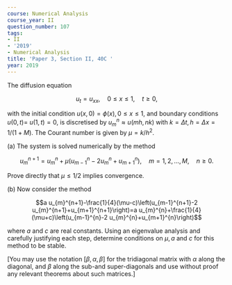 ```yaml
---
course: Numerical Analysis
course_year: II
question_number: 107
tags:
- II
- '2019'
- Numerical Analysis
title: 'Paper 3, Section II, 40C '
year: 2019
---
```




The diffusion equation

$$u_{t}=u_{x x}, \quad 0 \leqslant x \leqslant 1, \quad t \geqslant 0,$$

with the initial condition $u(x, 0)=\phi(x), 0 \leqslant x \leqslant 1$, and boundary conditions $u(0, t)=$ $u(1, t)=0$, is discretised by $u_{m}^{n} \approx u(m h, n k)$ with $k=\Delta t, h=\Delta x=1 /(1+M)$. The Courant number is given by $\mu=k / h^{2}$.

(a) The system is solved numerically by the method

$$u_{m}^{n+1}=u_{m}^{n}+\mu\left(u_{m-1}^{n}-2 u_{m}^{n}+u_{m+1}^{n}\right), \quad m=1,2, \ldots, M, \quad n \geqslant 0 .$$

Prove directly that $\mu \leqslant 1 / 2$ implies convergence.

(b) Now consider the method

$$a u_{m}^{n+1}-\frac{1}{4}(\mu-c)\left(u_{m-1}^{n+1}-2 u_{m}^{n+1}+u_{m+1}^{n+1}\right)=a u_{m}^{n}+\frac{1}{4}(\mu+c)\left(u_{m-1}^{n}-2 u_{m}^{n}+u_{m+1}^{n}\right)$$

where $a$ and $c$ are real constants. Using an eigenvalue analysis and carefully justifying each step, determine conditions on $\mu, a$ and $c$ for this method to be stable.

[You may use the notation $[\beta, \alpha, \beta]$ for the tridiagonal matrix with $\alpha$ along the diagonal, and $\beta$ along the sub-and super-diagonals and use without proof any relevant theorems about such matrices.]